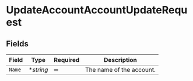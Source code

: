 # UpdateAccountAccountUpdateRequest


## Fields

| Field                    | Type                     | Required                 | Description              |
| ------------------------ | ------------------------ | ------------------------ | ------------------------ |
| `Name`                   | **string*                | :heavy_minus_sign:       | The name of the account. |
